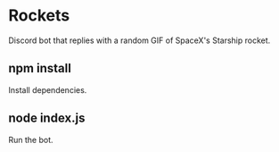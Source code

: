 # Rockets

Discord bot that replies with a random GIF of SpaceX's Starship rocket.

## npm install
Install dependencies.

## node index.js
Run the bot.